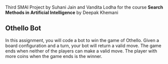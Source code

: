 Third SMAI Project by Suhani Jain and Vandita Lodha for the course **Search Methods in Artificial Intelligence** by Deepak Khemani

## Othello Bot
In this assignment, you will code a bot to win the game of Othello. Given a board configuration and a turn, your bot will return a valid move. The game ends when neither of the players can make a valid move. The player with more coins when the game ends is the winner.
